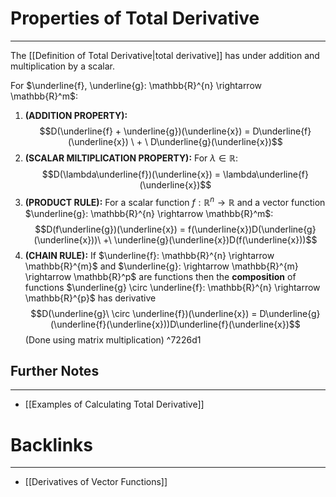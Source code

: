 # Properties of Total Derivative
---

The [[Definition of Total Derivative|total derivative]] has under addition and multiplication by a scalar.

For $\underline{f}, \underline{g}: \mathbb{R}^{n} \rightarrow \mathbb{R}^m$:

1. **(ADDITION PROPERTY):**
$$D(\underline{f} + \underline{g})(\underline{x}) = D\underline{f}(\underline{x}) \ + \ D\underline{g}(\underline{x})$$
2. **(SCALAR MILTIPLICATION PROPERTY):** For $\lambda \in \mathbb{R}$:
$$D(\lambda\underline{f})(\underline{x}) = \lambda\underline{f}(\underline{x})$$
3. **(PRODUCT RULE):** For a scalar function $f: \mathbb{R}^{n} \rightarrow \mathbb{R}$ and a vector function $\underline{g}: \mathbb{R}^{n} \rightarrow \mathbb{R}^m$:
$$D(f\underline{g})(\underline{x}) = f(\underline{x})D(\underline{g}(\underline{x}))\  +\ \underline{g}(\underline{x})D(f(\underline{x}))$$
4. **(CHAIN RULE):** If $\underline{f}: \mathbb{R}^{n} \rightarrow \mathbb{R}^{m}$ and $\underline{g}: \rightarrow \mathbb{R}^{m} \rightarrow \mathbb{R}^p$ are functions then the **composition** of functions $\underline{g} \circ \underline{f}: \mathbb{R}^{n} \rightarrow \mathbb{R}^{p}$ has derivative 
$$D(\underline{g}\  \circ \underline{f})(\underline{x}) = D\underline{g}(\underline{f}(\underline{x}))D\underline{f}(\underline{x})$$
(Done using matrix multiplication) ^7226d1

## Further Notes
---
- [[Examples of Calculating Total Derivative]]

# Backlinks
---
- [[Derivatives of Vector Functions]]